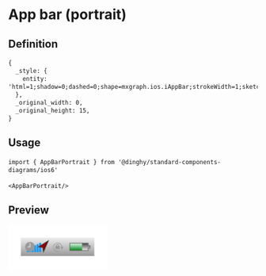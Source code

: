 # App bar (portrait)

## Definition

```
{
  _style: { 
    entity: 'html=1;shadow=0;dashed=0;shape=mxgraph.ios.iAppBar;strokeWidth=1;sketch=0;',
  },
  _original_width: 0,
  _original_height: 15,
}
```

## Usage

```
import { AppBarPortrait } from '@dinghy/standard-components-diagrams/ios6'

<AppBarPortrait/>
```

## Preview

<img src="./app-bar-portrait.png" width="200"/>
